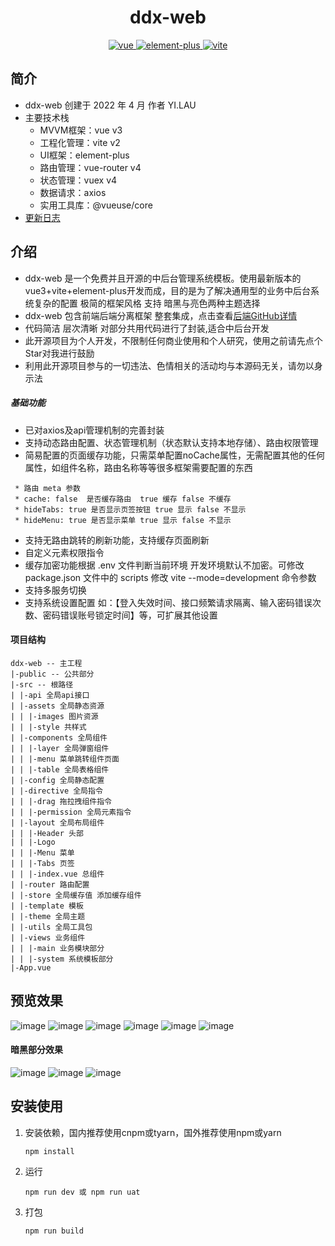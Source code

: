 <h1 align="center">ddx-web</h1>
<p align="center">
    <a href="https://github.com/vuejs/vue-next">
        <img src="https://img.shields.io/badge/vue3-3.0.5-brightgreen.svg" alt="vue">
    </a>
    <a href="https://github.com/element-plus/element-plus">
        <img src="https://img.shields.io/badge/elementPlus-1.0.2beta.42-brightgreen.svg" alt="element-plus">
    </a>
    <a href="https://github.com/vitejs/vite">
        <img src="https://img.shields.io/badge/vite-2.2.3-brightgreen.svg" alt="vite">
    </a>
</p>

### 

## 简介
- ddx-web 创建于 2022 年 4 月 作者 YI.LAU 
- 主要技术栈
   - MVVM框架：vue v3
   - 工程化管理：vite v2
   - UI框架：element-plus
   - 路由管理：vue-router v4
   - 状态管理：vuex v4
   - 数据请求：axios
   - 实用工具库：@vueuse/core
- [更新日志](./VERSION.md)

## 介绍
- ddx-web 是一个免费并且开源的中后台管理系统模板。使用最新版本的vue3+vite+element-plus开发而成，目的是为了解决通用型的业务中后台系统复杂的配置 极简的框架风格 支持 暗黑与亮色两种主题选择
- ddx-web 包含前端后端分离框架 整套集成，点击查看[后端GitHub详情](https://github.com/LauYi-a/ddxs) 
- 代码简洁 层次清晰 对部分共用代码进行了封装,适合中后台开发
- 此开源项目为个人开发，不限制任何商业使用和个人研究，使用之前请先点个Star对我进行鼓励
- 利用此开源项目参与的一切违法、色情相关的活动均与本源码无关，请勿以身示法

##### 基础功能
- 已对axios及api管理机制的完善封装
- 支持动态路由配置、状态管理机制（状态默认支持本地存储）、路由权限管理
- 简易配置的页面缓存功能，只需菜单配置noCache属性，无需配置其他的任何属性，如组件名称，路由名称等等很多框架需要配置的东西
```
 * 路由 meta 参数
 * cache: false  是否缓存路由  true 缓存 false 不缓存
 * hideTabs: true 是否显示页签按钮 true 显示 false 不显示
 * hideMenu: true 是否显示菜单 true 显示 false 不显示
```
- 支持无路由跳转的刷新功能，支持缓存页面刷新
- 自定义元素权限指令
- 缓存加密功能根据 .env 文件判断当前环境 开发环境默认不加密。可修改 package.json 文件中的 scripts 修改 vite --mode=development 命令参数
- 支持多服务切换
- 支持系统设置配置 如：【登入失效时间、接口频繁请求隔离、输入密码错误次数、密码错误账号锁定时间】等，可扩展其他设置
#### 项目结构
```
ddx-web -- 主工程
|-public -- 公共部分
|-src -- 根路径
| |-api 全局api接口
| |-assets 全局静态资源
| | |-images 图片资源
| | |-style 共样式
| |-components 全局组件
| | |-layer 全局弹窗组件
| | |-menu 菜单跳转组件页面
| | |-table 全局表格组件
| |-config 全局静态配置
| |-directive 全局指令
| | |-drag 拖拉拽组件指令
| | |-permission 全局元素指令
| |-layout 全局布局组件
| | |-Header 头部
| | |-Logo 
| | |-Menu 菜单
| | |-Tabs 页签
| | |-index.vue 总组件
| |-router 路由配置
| |-store 全局缓存值 添加缓存组件
| |-template 模板
| |-theme 全局主题
| |-utils 全局工具包
| |-views 业务组件
| | |-main 业务模块部分
| | |-system 系统模板部分
|-App.vue
```
## 预览效果

![image](https://github.com/LauYi-a/ddx-wiki/blob/master/images/微信图片_20220812162735.png)
![image](https://github.com/LauYi-a/ddx-wiki/blob/master/images/微信图片_20220812162817.png)
![image](https://github.com/LauYi-a/ddx-wiki/blob/master/images/微信图片_20220812162854.png)
![image](https://github.com/LauYi-a/ddx-wiki/blob/master/images/微信图片_20220812163127.png)
![image](https://github.com/LauYi-a/ddx-wiki/blob/master/images/微信图片_20220812163253.png)
![image](https://github.com/LauYi-a/ddx-wiki/blob/master/images/微信图片_20220812163259.png)
#### 暗黑部分效果
![image](https://github.com/LauYi-a/ddx-wiki/blob/master/images/微信图片_20220812163004.png)
![image](https://github.com/LauYi-a/ddx-wiki/blob/master/images/微信图片_20220812163032.png)
![image](https://github.com/LauYi-a/ddx-wiki/blob/master/images/微信图片_20220812163247.png)

## 安装使用
   

1. 安装依赖，国内推荐使用cnpm或tyarn，国外推荐使用npm或yarn

   ```
   npm install
   ```

2. 运行

   ```
   npm run dev 或 npm run uat
   ```

3. 打包

   ```
   npm run build
   ```
   

